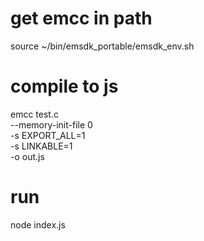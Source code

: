 # get emcc in path
source ~/bin/emsdk_portable/emsdk_env.sh 

# compile to js
emcc test.c              \
  --memory-init-file 0   \
  -s EXPORT_ALL=1        \
  -s LINKABLE=1          \
  -o out.js

# run
node index.js